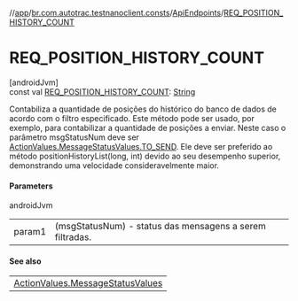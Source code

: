 //[app](../../../index.md)/[br.com.autotrac.testnanoclient.consts](../index.md)/[ApiEndpoints](index.md)/[REQ_POSITION_HISTORY_COUNT](-r-e-q_-p-o-s-i-t-i-o-n_-h-i-s-t-o-r-y_-c-o-u-n-t.md)

# REQ_POSITION_HISTORY_COUNT

[androidJvm]\
const val [REQ_POSITION_HISTORY_COUNT](-r-e-q_-p-o-s-i-t-i-o-n_-h-i-s-t-o-r-y_-c-o-u-n-t.md): [String](https://kotlinlang.org/api/latest/jvm/stdlib/kotlin/-string/index.html)

Contabiliza a quantidade de posições do histórico do banco de dados de acordo com o filtro especificado. Este método pode ser usado, por exemplo, para contabilizar a quantidade de posições a enviar. Neste caso o parâmetro msgStatusNum deve ser [ActionValues.MessageStatusValues.TO_SEND](../-action-values/-message-status-values/-t-o_-s-e-n-d.md). Ele deve ser preferido ao método positionHistoryList(long, int) devido ao seu desempenho superior, demonstrando uma velocidade consideravelmente maior.

#### Parameters

androidJvm

| | |
|---|---|
| param1 | (msgStatusNum) - status das mensagens a serem filtradas. |

#### See also

| |
|---|
| [ActionValues.MessageStatusValues](../-action-values/-message-status-values/index.md) |
